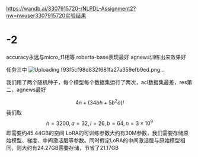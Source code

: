 https://wandb.ai/3307915720-/NLPDL-Assignment2?nw=nwuser3307915720实验结果
# -2
accuracy永远与micro_f1相等
roberta-base表现最好
agnews训练出来效果好

任务三中
![Uploading f93f5cf98d832f681fa27a359efb9ed.png…]()

我们用了两个随机种子，每个模型每个数据集运行了两次，acl数据集最差，res第二，agnews最好


$$ 4n+(34bh+5b^2a)l $$ 我们取 $$ h=3200, a=32, l=26, b=64, n=3\times 10^9 $$ 即需要约45.44GB的空间
LoRA的可训练参数大约有30M参数，我们需要存储原始模型、梯度、中间激活层等参数。同时假定LoRA的中间激活层与原始模型相同，则大约有24.27GB需要存储，节省了21.17GB
